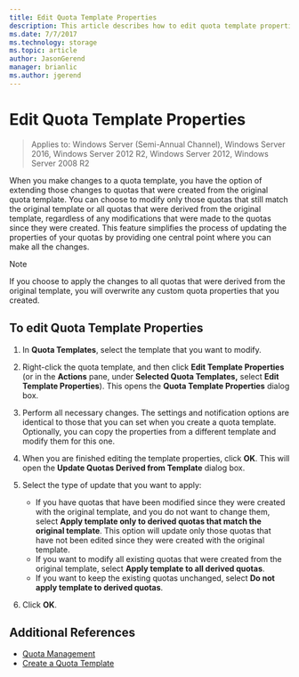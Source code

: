 ```yaml
---
title: Edit Quota Template Properties
description: This article describes how to edit quota template properties to extend changes to quotas created from the original quota template
ms.date: 7/7/2017
ms.technology: storage
ms.topic: article
author: JasonGerend
manager: brianlic
ms.author: jgerend
---
```

# Edit Quota Template Properties

> Applies to: Windows Server (Semi-Annual Channel), Windows Server 2016, Windows Server 2012 R2, Windows Server 2012, Windows Server 2008 R2

When you make changes to a quota template, you have the option of extending those changes to quotas that were created from the original quota template. You can choose to modify only those quotas that still match the original template or all quotas that were derived from the original template, regardless of any modifications that were made to the quotas since they were created. This feature simplifies the process of updating the properties of your quotas by providing one central point where you can make all the changes.

> [!Note]
> If you choose to apply the changes to all quotas that were derived from the original template, you will overwrite any custom quota properties that you created.

## To edit Quota Template Properties

1.  In **Quota Templates**, select the template that you want to modify.

2.  Right-click the quota template, and then click **Edit Template Properties** (or in the **Actions** pane, under **Selected Quota Templates,** select **Edit Template Properties**). This opens the **Quota Template Properties** dialog box.

3.  Perform all necessary changes. The settings and notification options are identical to those that you can set when you create a quota template. Optionally, you can copy the properties from a different template and modify them for this one.

4.  When you are finished editing the template properties, click **OK**. This will open the **Update Quotas Derived from Template** dialog box.

5.  Select the type of update that you want to apply:

    -   If you have quotas that have been modified since they were created with the original template, and you do not want to change them, select **Apply template only to derived quotas that match the original template**. This option will update only those quotas that have not been edited since they were created with the original template.
    -   If you want to modify all existing quotas that were created from the original template, select **Apply template to all derived quotas**.
    -   If you want to keep the existing quotas unchanged, select **Do not apply template to derived quotas**.

6.  Click **OK**.

## Additional References

-   [Quota Management](quota-management.md)
-   [Create a Quota Template](create-quota-template.md)


